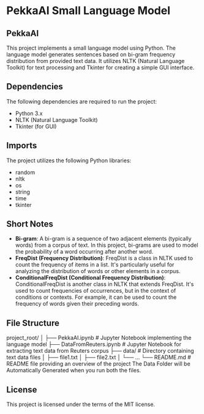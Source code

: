 # PekkaAI Small Language Model 

## PekkaAI

This project implements a small language model using Python. The language model generates sentences based on bi-gram frequency distribution from provided text data. It utilizes NLTK (Natural Language Toolkit) for text processing and Tkinter for creating a simple GUI interface.

## Dependencies

The following dependencies are required to run the project:
- Python 3.x
- NLTK (Natural Language Toolkit)
- Tkinter (for GUI)

## Imports

The project utilizes the following Python libraries:
- random
- nltk
- os
- string
- time
- tkinter

## Short Notes

- **Bi-gram**: A bi-gram is a sequence of two adjacent elements (typically words) from a corpus of text. In this project, bi-grams are used to model the probability of a word occurring after another word.
- **FreqDist (Frequency Distribution)**: FreqDist is a class in NLTK used to count the frequency of items in a list. It's particularly useful for analyzing the distribution of words or other elements in a corpus.
- **ConditionalFreqDist (Conditional Frequency Distribution)**: ConditionalFreqDist is another class in NLTK that extends FreqDist. It's used to count frequencies of occurrences, but in the context of conditions or contexts. For example, it can be used to count the frequency of words given their preceding words.

## File Structure
project_root/
│
├── PekkaAI.ipynb # Jupyter Notebook implementing the language model
├── DataFromReuters.ipynb # Jupyter Notebook for extracting text data from Reuters corpus
├── data/ # Directory containing text data files
│ ├── file1.txt
│ ├── file2.txt
│ └── ...
└── README.md # README file providing an overview of the project
The Data Folder will be Automatically Generated when you run both the files.


## License

This project is licensed under the terms of the MIT license. 





